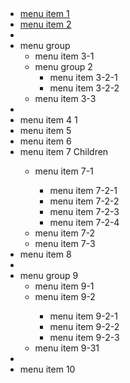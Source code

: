 <!DOCTYPE html>
<html>
<head>
  <meta charset="utf-8">
  <title>基础菜单 - Layui</title>
  <meta name="renderer" content="webkit">
  <meta http-equiv="X-UA-Compatible" content="IE=edge,chrome=1">
  <meta name="viewport" content="width=device-width, initial-scale=1">
  <link href="{{= d.layui[2].cdn.css }}" rel="stylesheet">
</head>
<body class="layui-bg-gray">
<div class="layui-panel" style="width: 260px; margin: 16px;">
  <ul class="layui-menu" id="demo-menu">
    <li lay-options="{id: 100}">
      <div class="layui-menu-body-title"><a href="javascript:;">menu item 1</a></div>
    </li>
    <li lay-options="{id: 101}">
      <div class="layui-menu-body-title">
        <a href="javascript:;">menu item 2 <span class="layui-badge-dot"></span></a>
      </div>
    </li>
    <li class="layui-menu-item-divider"></li>
    <li class="layui-menu-item-group layui-menu-item-down" lay-options="{type: 'group'}">
      <div class="layui-menu-body-title">
        menu group <i class="layui-icon layui-icon-up"></i>
      </div>
      <ul>
        <li lay-options="{id: 103}">
          <div class="layui-menu-body-title">menu item 3-1</div>
        </li>
        <li class="layui-menu-item-group" lay-options="{type: 'group', isAllowSpread: false}">
          <div class="layui-menu-body-title">menu group 2</div>
          <ul>
            <li class="layui-menu-item-checked">
              <div class="layui-menu-body-title">menu item 3-2-1</div>
            </li>
            <li><div class="layui-menu-body-title">menu item 3-2-2</div></li>
          </ul>
        </li>
        <li><div class="layui-menu-body-title">menu item 3-3</div></li>
      </ul>
    </li>
    <li class="layui-menu-item-divider"></li>
    <li><div class="layui-menu-body-title">menu item 4 <span class="layui-badge">1</span></div></li>
    <li><div class="layui-menu-body-title">menu item 5</div></li>
    <li><div class="layui-menu-body-title">menu item 6</div></li>
    <li class="layui-menu-item-parent" lay-options="{type: 'parent'}">
      <div class="layui-menu-body-title">
        menu item 7 Children
        <i class="layui-icon layui-icon-right"></i>
      </div>
      <div class="layui-panel layui-menu-body-panel">
        <ul>
          <li class="layui-menu-item-parent" lay-options="{type: 'parent'}">
            <div class="layui-menu-body-title">
              menu item 7-1
              <i class="layui-icon layui-icon-right"></i>
            </div>
            <div class="layui-panel layui-menu-body-panel">
              <ul>
                <li><div class="layui-menu-body-title">menu item 7-2-1</div></li>
                <li><div class="layui-menu-body-title">menu item 7-2-2</div></li>
                <li><div class="layui-menu-body-title">menu item 7-2-3</div></li>
                <li><div class="layui-menu-body-title">menu item 7-2-4</div></li>
              </ul>
            </div>
          </li>
          <li><div class="layui-menu-body-title">menu item 7-2</div></li>
          <li><div class="layui-menu-body-title">menu item 7-3</div></li>
        </ul>
      </div>
    </li>
    <li>menu item 8</li>
    <li class="layui-menu-item-divider"></li>
    <li class="layui-menu-item-group" lay-options="{type: 'group', isAllowSpread: false}">
      <div class="layui-menu-body-title">menu group 9</div>
      <ul>
        <li><div class="layui-menu-body-title">menu item 9-1</div></li>
        <li class="layui-menu-item-parent" lay-options="{type: 'parent'}">
          <div class="layui-menu-body-title">
            menu item 9-2
            <i class="layui-icon layui-icon-right"></i>
          </div>
          <div class="layui-panel layui-menu-body-panel">
            <ul>
              <li><div class="layui-menu-body-title">menu item 9-2-1</div></li>
              <li><div class="layui-menu-body-title">menu item 9-2-2</div></li>
              <li><div class="layui-menu-body-title">menu item 9-2-3</div></li>
            </ul>
          </div>
        </li>
        <li><div class="layui-menu-body-title">menu item 9-31</div></li>
      </ul>
    </li>
    <li class="layui-menu-item-divider"></li>
    <li><div class="layui-menu-body-title">menu item 10</div></li>
  </ul>
</div>

<script src="{{= d.layui[2].cdn.js }}"></script>
<script>
layui.use(function(){
  var dropdown = layui.dropdown;
  var layer = layui.layer;
  var util = layui.util;

  // 菜单点击事件
  dropdown.on('click(demo-menu)', function(options){
    console.log(this, options);
    
    // 显示 - 仅用于演示
    layer.msg(util.escape(JSON.stringify(options)));
  });
});
</script>
</body>
</html>
